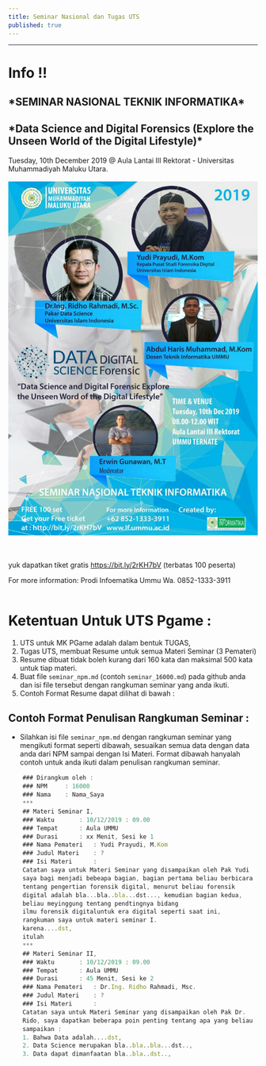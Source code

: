 ```yaml
---
title: Seminar Nasional dan Tugas UTS
published: true
---
```

*** 
<h1>Info !! </h1>

<h2>*SEMINAR NASIONAL TEKNIK INFORMATIKA*</h2>
<h2>*Data Science and Digital Forensics (Explore the Unseen World of the Digital Lifestyle)*</h2>
Tuesday, 10th December 2019 @ Aula Lantai III Rektorat - Universitas Muhammadiyah Maluku Utara.
<br /><br />
<img src="assets/img/seminar_nasional.jpg"></img>


<!--<hr width="40%">-->
<br /><br />
yuk dapatkan tiket gratis <a href="https://bit.ly/2rKH7bV" target="_blank">https://bit.ly/2rKH7bV</a> (terbatas 100 peserta)

For more information:
Prodi Infoematika Ummu
Wa. 0852-1333-3911
<br /><br />

# Ketentuan Untuk UTS Pgame :
1. UTS untuk MK PGame adalah dalam bentuk TUGAS,
2. Tugas UTS, membuat Resume untuk semua Materi Seminar (3 Pemateri)
3. Resume dibuat tidak boleh kurang dari 160 kata dan maksimal 500 kata untuk tiap materi.
4. Buat file `seminar_npm.md` (contoh `seminar_16000.md`) pada github anda dan isi file tersebut dengan rangkuman seminar yang anda ikuti.
5. Contoh Format Resume dapat dilihat di bawah :

## Contoh Format Penulisan Rangkuman Seminar :
* Silahkan isi file `seminar_npm.md` dengan rangkuman seminar yang mengikuti format seperti
dibawah, sesuaikan semua data dengan data anda dari NPM sampai dengan Isi Materi. Format
dibawah hanyalah contoh untuk anda ikuti dalam penulisan rangkuman seminar.

```js
	### Dirangkum oleh :
	### NPM		: 16000
	### Nama	: Nama_Saya
	***
	## Materi Seminar I,
	### Waktu 		: 10/12/2019 : 09.00
	### Tempat		: Aula UMMU
	### Durasi		: xx Menit, Sesi ke 1
	### Nama Pemateri	: Yudi Prayudi, M.Kom
	### Judul Materi 	: ?
	### Isi Materi		:
	Catatan saya untuk Materi Seminar yang disampaikan oleh Pak Yudi
	saya bagi menjadi bebeapa bagian, bagian pertama beliau berbicara
	tentang pengertian forensik digital, menurut beliau forensik
	digital adalah bla...bla..bla...dst..., kemudian bagian kedua,
	beliau meyinggung tentang pendtingnya bidang 
	ilmu forensik digitaluntuk era digital seperti saat ini,
	rangkuman saya untuk materi seminar I.
	karena....dst,
	itulah
	***
	## Materi Seminar II,
	### Waktu		: 10/12/2019 : 09.00
	### Tempat		: Aula UMMU
	### Durasi		: 45 Menit, Sesi ke 2
	### Nama Pemateri	: Dr.Ing. Ridho Rahmadi, Msc.
	### Judul Materi	: ?
	### Isi Materi		:
	Catatan saya untuk Materi Seminar yang disampaikan oleh Pak Dr.
	Rido, saya dapatkan beberapa poin penting tentang apa yang beliau
	sampaikan :
	1. Bahwa Data adalah....dst,
	2. Data Science merupakan bla..bla..bla...dst..,
	3. Data dapat dimanfaatan bla..bla..dst..,
```

